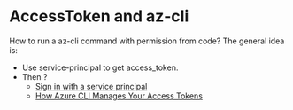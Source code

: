 # AccessToken and az-cli 
How to run a az-cli command with permission from code? 
The general idea is:
- Use service-principal to get access_token. 
- Then ?  
  - [Sign in with a service principal](https://learn.microsoft.com/en-us/cli/azure/authenticate-azure-cli#sign-in-with-a-service-principal)
  - [How Azure CLI Manages Your Access Tokens](https://mikhail.io/2019/07/how-azure-cli-manages-access-tokens/)